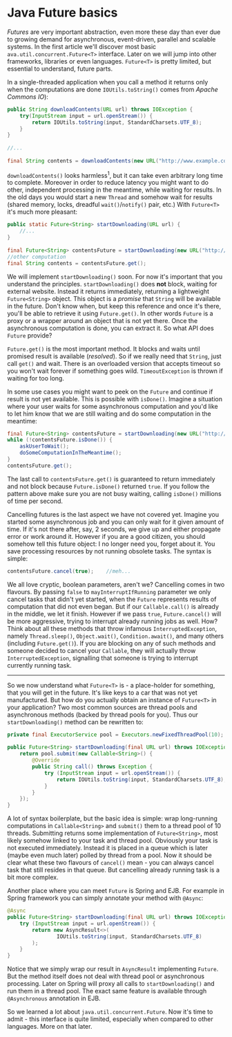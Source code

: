 <h1>Java Future basics </h1>

_Futures_ are very important abstraction, even more these day than ever due to growing demand for asynchronous, event-driven, parallel and scalable systems. In the first article we'll discover most basic `ava.util.concurrent.Future<T>` interface. Later on we will jump into other frameworks, libraries or even languages. `Future<T>` is pretty limited, but essential to understand, future parts.

In a single-threaded application when you call a method it returns only when the computations are done <code>IOUtils.toString()</code> comes from _Apache Commons IO_):

```java
public String downloadContents(URL url) throws IOException {
    try(InputStream input = url.openStream()) {
        return IOUtils.toString(input, StandardCharsets.UTF_8);
    }
}
 
//...
 
final String contents = downloadContents(new URL("http://www.example.com"));
```


<code>downloadContents()</code> looks harmless<sup>1</sup>, but it can take even arbitrary long time to complete. Moreover in order to reduce latency you might want to do other, independent processing in the meantime, while waiting for results. In the old days you would start a new <code>Thread</code> and somehow wait for results (shared memory, locks, dreadful <code>wait()</code>/<code>notify()</code> pair, etc.) With <code>Future&lt;T&gt;</code> it's much more pleasant:

```java
public static Future<String> startDownloading(URL url) {
    //...
}
 
final Future<String> contentsFuture = startDownloading(new URL("http://www.example.com"));
//other computation
final String contents = contentsFuture.get();
```

We will implement <code>startDownloading()</code> soon. For now it's important that you understand the principles. <code>startDownloading()</code> does <b>not</b> block, waiting for external website. Instead it returns immediately, returning a lightweight <code>Future&lt;String&gt;</code> object. This object is a <i>promise</i> that <code>String</code> will be available in the future. Don't know when, but keep this reference and once it's there, you'll be able to retrieve it using <code>Future.get()</code>. In other words <code>Future</code> is a proxy or a wrapper around an object that is not yet there. Once the asynchronous computation is done, you can extract it. So what API does <code>Future</code> provide?

<code>Future.get()</code> is the most important method. It blocks and waits until promised result is available (<i>resolved</i>). So if we really need that <code>String</code>, just call <code>get()</code> and wait. There is an overloaded version that accepts timeout so you won't wait forever if something goes wild. <code>TimeoutException</code> is thrown if waiting for too long.

In some use cases you might want to peek on the <code>Future</code> and continue if result is not yet available. This is possible with <code>isDone()</code>. Imagine a situation where your user waits for some asynchronous computation and you'd like to let him know that we are still waiting and do some computation in the meantime:

```java
final Future<String> contentsFuture = startDownloading(new URL("http://www.example.com"));
while (!contentsFuture.isDone()) {
    askUserToWait();
    doSomeComputationInTheMeantime();
}
contentsFuture.get();
```


The last call to <code>contentsFuture.get()</code> is guaranteed to return immediately and not block because <code>Future.isDone()</code> returned <code>true</code>. If you follow the pattern above make sure you are not busy waiting, calling <code>isDone()</code> millions of time per second.<br>

Cancelling futures is the last aspect we have not covered yet. Imagine you started some asynchronous job and you can only wait for it given amount of time. If it's not there after, say, 2 seconds, we give up and either propagate error or work around it. However if you are a good citizen, you should somehow tell this future object: I no longer need you, forget about it. You save processing resources by not running obsolete tasks. The syntax is simple:<br>

```java
contentsFuture.cancel(true);    //meh...
```

We all love cryptic, boolean parameters, aren't we? Cancelling comes in two flavours. By passing <code>false</code> to <code>mayInterruptIfRunning</code> parameter we only cancel tasks that didn't yet started, when the <code>Future</code> represents results of computation that did not even began. But if our <code>Callable.call()</code> is already in the middle, we let it finish. However if we pass <code>true</code>, <code>Future.cancel()</code> will be more aggressive, trying to interrupt already running jobs as well. How? Think about all these methods that throw infamous <code>InterruptedException</code>, namely <code>Thread.sleep()</code>, <code>Object.wait()</code>, <code>Condition.await()</code>,  and many others (including <code>Future.get()</code>). If you are blocking on any of such methods and someone decided to cancel your <code>Callable</code>, they will actually throw <code>InterruptedException</code>, signalling that someone is trying to interrupt currently running task.<br>

<hr/>

So we now understand what <code>Future&lt;T&gt;</code> is - a place-holder for something, that you will get in the future. It's like keys to a car that was not yet manufactured. But how do you actually obtain an instance of <code>Future&lt;T&gt;</code> in your application? Two most common sources are thread pools and asynchronous methods (backed by thread pools for you). Thus our <code>startDownloading()</code> method can be rewritten to:

```java
private final ExecutorService pool = Executors.newFixedThreadPool(10);
 
public Future<String> startDownloading(final URL url) throws IOException {
    return pool.submit(new Callable<String>() {
        @Override
        public String call() throws Exception {
            try (InputStream input = url.openStream()) {
                return IOUtils.toString(input, StandardCharsets.UTF_8);
            }
        }
    });
}
```

A lot of syntax boilerplate, but the basic idea is simple: wrap long-running computations in <code>Callable&lt;String&gt;</code> and <code>submit()</code> them to a thread pool of 10 threads. Submitting returns some implementation of <code>Future&lt;String&gt;</code>, most likely somehow linked to your task and thread pool. Obviously your task is not executed immediately. Instead it is placed in a queue which is later (maybe even much later) polled by thread from a pool. Now it should be clear what these two flavours of <code>cancel()</code> mean - you can always cancel task that still resides in that queue. But cancelling already running task is a bit more complex.

Another place where you can meet <code>Future</code> is Spring and EJB. For example in Spring framework you can simply annotate your method with <code>@Async</code>:

```java
@Async
public Future<String> startDownloading(final URL url) throws IOException {
    try (InputStream input = url.openStream()) {
        return new AsyncResult<>(
                IOUtils.toString(input, StandardCharsets.UTF_8)
        );
    }
}
```

Notice that we simply wrap our result in <code>AsyncResult</code></a> implementing <code>Future</code>. But the method itself does not deal with thread pool or asynchronous processing. Later on Spring will proxy all calls to <code>startDownloading()</code> and run them in a thread pool. The exact same feature is available through <code>@Asynchronous</code> annotation in EJB.

So we learned a lot about <code>java.util.concurrent.Future</code>. Now it's time to admit - this interface is quite limited, especially when compared to other languages. More on that later.



